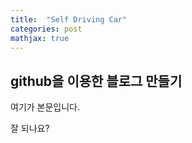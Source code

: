 ```yaml
---
title:  "Self Driving Car"
categories: post
mathjax: true
---
```

## github을 이용한 블로그 만들기


여기가 본문입니다.

잘 되나요?
